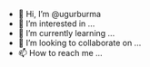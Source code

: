 - 👋 Hi, I’m @ugurburma
- 👀 I’m interested in ...
- 🌱 I’m currently learning ...
- 💞️ I’m looking to collaborate on ...
- 📫 How to reach me ...

<!---
ugurburma/ugurburma is a ✨ special ✨ repository because its `README.md` (this file) appears on your GitHub profile.
You can click the Preview link to take a look at your changes.
--->
